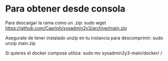 # Para obtener desde consola

Para descargar la rama como un .zip:
  sudo wget https://github.com/Caarloh/sysadmin2y3/archive/main.zip

Asegurate de tener instalado unzip en tu instancia
para descomprimir:
  sudo unzip main.zip

Si quieres el docker compose utiliza:
  sudo mv sysadmin2y3-main/docker/ <tu-direccion>/

